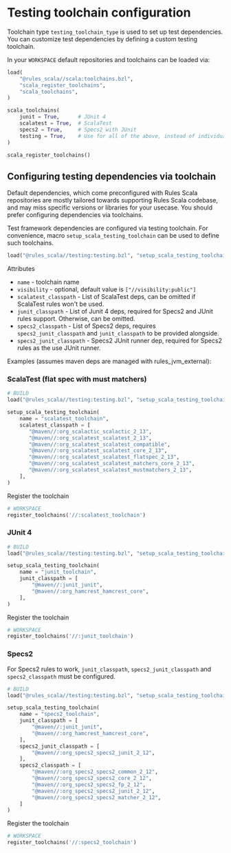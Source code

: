 # Testing toolchain configuration

Toolchain type `testing_toolchain_type` is used to set up test dependencies. You can customize
test dependencies by defining a custom testing toolchain.

In your `WORKSPACE` default repositories and toolchains can be loaded via:

```py
load(
    "@rules_scala//scala:toolchains.bzl",
    "scala_register_toolchains",
    "scala_toolchains",
)

scala_toolchains(
    junit = True,      # JUnit 4
    scalatest = True,  # ScalaTest
    specs2 = True,     # Specs2 with JUnit
    testing = True,    # Use for all of the above, instead of individual settings
)

scala_register_toolchains()
```

## Configuring testing dependencies via toolchain

Default dependencies, which come preconfigured with Rules Scala repositories are mostly tailored
towards supporting Rules Scala codebase, and may miss specific versions or libraries for your
usecase. You should prefer configuring dependencies via toolchains.

Test framework dependencies are configured via testing toolchain. For convenience, macro
`setup_scala_testing_toolchain` can be used to define such toolchains.

```py
load("@rules_scala//testing:testing.bzl", "setup_scala_testing_toolchain")
```

Attributes

- `name` - toolchain name
- `visibility` - optional, default value is `["//visibility:public"]`
- `scalatest_classpath` - List of ScalaTest deps, can be omitted if ScalaTest rules won't be used.
- `junit_classpath` - List of Junit 4 deps, required for Specs2 and JUnit rules support. Otherwise,
  can
  be omitted.
- `specs2_classpath` - List of Specs2 deps, requires `specs2_junit_classpath` and `junit_classpath`
  to be provided alongside.
- `specs2_junit_classpath` - Specs2 JUnit runner dep, required for Specs2 rules as the use JUnit
  runner.

Examples (assumes maven deps are managed with rules_jvm_external):

### ScalaTest (flat spec with must matchers)

```py
# BUILD
load("@rules_scala//testing:testing.bzl", "setup_scala_testing_toolchain")

setup_scala_testing_toolchain(
    name = "scalatest_toolchain",
    scalatest_classpath = [
       "@maven//:org_scalactic_scalactic_2_13",
       "@maven//:org_scalatest_scalatest_2_13",
       "@maven//:org_scalatest_scalatest_compatible",
       "@maven//:org_scalatest_scalatest_core_2_13",
       "@maven//:org_scalatest_scalatest_flatspec_2_13",
       "@maven//:org_scalatest_scalatest_matchers_core_2_13",
       "@maven//:org_scalatest_scalatest_mustmatchers_2_13",
    ],
)
```

Register the toolchain

```py
# WORKSPACE
register_toolchains('//:scalatest_toolchain')
```

### JUnit 4

```py
# BUILD
load("@rules_scala//testing:testing.bzl", "setup_scala_testing_toolchain")

setup_scala_testing_toolchain(
    name = "junit_toolchain",
    junit_classpath = [
        "@maven//:junit_junit",
        "@maven//:org_hamcrest_hamcrest_core",
    ],
)
```

Register the toolchain

```py
# WORKSPACE
register_toolchains('//:junit_toolchain')
```

### Specs2

For Specs2 rules to work, `junit_classpath`, `specs2_junit_classpath` and `specs2_classpath` must
be configured.

```py
# BUILD
load("@rules_scala//testing:testing.bzl", "setup_scala_testing_toolchain")

setup_scala_testing_toolchain(
    name = "specs2_toolchain",
    junit_classpath = [
        "@maven//:junit_junit",
        "@maven//:org_hamcrest_hamcrest_core",
    ],
    specs2_junit_classpath = [
        "@maven//:org_specs2_specs2_junit_2_12",
    ],
    specs2_classpath = [
        "@maven//:org_specs2_specs2_common_2_12",
        "@maven//:org_specs2_specs2_core_2_12",
        "@maven//:org_specs2_specs2_fp_2_12",
        "@maven//:org_specs2_specs2_junit_2_12",
        "@maven//:org_specs2_specs2_matcher_2_12",
    ]
)
```

Register the toolchain

```py
# WORKSPACE
register_toolchains('//:specs2_toolchain')
```
